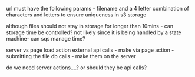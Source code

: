 url must have the following params - filename and a 4 letter combination of characters and letters to ensure uniqueness in s3 storage

although files should not stay in storage for longer than 10mins -
can storage time be controlled? not likely since it is being handled by a state machine- can sqs manage time?

server vs page load action
external api calls - make via page action - submitting the file
db calls - make them on the server

do we need server actions....? or should they be api calls?